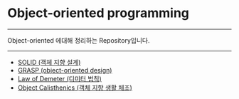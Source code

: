 # Object-oriented programming
    
***

Object-oriented 에대해 정리하는 Repository입니다. 

***

<ul>
    <li> <a href="Documents/solid.md"> SOLID (객체 지향 설계)</a>  </li>
    <li> <a href="Documents/grasp.md"> GRASP (object-oriented design) </a></li>
    <li> <a href="Documents/law-of-demeter.md"> Law of Demeter (디미터 법칙)</a> </li>
    <li> <a href="Documents/object-calisthenics.md"> Object Calisthenics (객체 지향 생활 체조)</a> </li>
</ul>
